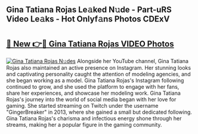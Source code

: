 ## Gina Tatiana Rojas Le𝚊ked N𝚞de - Part-uRS Video Le𝚊ks - Hot Onlyf𝚊ns Photos CDExV

# <h2><a href="http://ac11528.deff.icu/?id=Gina+Tatiana+Rojas">🔗 New 👉🔴 Gina Tatiana Rojas VIDEO Photos</a></h2>

[![Gina Tatiana Rojas N𝚞des](https://i.imgur.com/rIISA9y.gif)](http://ac11528.deff.icu/?id=Gina+Tatiana+Rojas)
Alongside her YouTube channel, Gina Tatiana Rojas also maintained an active presence on Instagram. Her stunning looks and captivating personality caught the attention of modeling agencies, and she began working as a model. Gina Tatiana Rojas's Instagram following continued to grow, and she used the platform to engage with her fans, share her experiences, and showcase her modeling work. Gina Tatiana Rojas's journey into the world of social media began with her love for gaming. She started streaming on Twitch under the username "GingerBreaker" in 2013, where she gained a small but dedicated following. Gina Tatiana Rojas's charisma and infectious energy shone through her streams, making her a popular figure in the gaming community.

